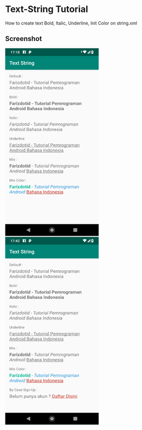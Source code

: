 # Text-String Tutorial
How to create text Bold, Italic, Underline, Init Color on string.xml

## Screenshot
<img src="https://raw.githubusercontent.com/farizdotid/Text-String-XML/master/screenshot/Screenshot_20190821-171857.png" alt="Screenshot" width="300" height="600">
<br>
<img src="https://raw.githubusercontent.com/farizdotid/Text-String-XML/master/screenshot/Screenshot_20190821-174202.png" alt="Screenshot" width="300" height="600">